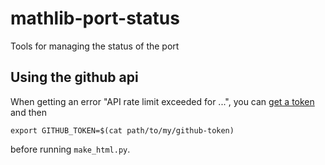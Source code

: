 # mathlib-port-status
Tools for managing the status of the port

## Using the github api

When getting an error "API rate limit exceeded for ...", you can [get a token](https://github.com/settings/tokens)
and then
```
export GITHUB_TOKEN=$(cat path/to/my/github-token)
```
before running `make_html.py`.
